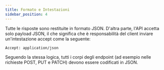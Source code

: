 ```yaml
---
title: Formato e Intestazioni
sidebar_position: 4
---
```


Tutte le risposte sono restituite in formato JSON. D'altra parte, l'API accetta solo payload JSON, il che significa che è responsabilità del client inviare un'intestazione accept come la seguente:

```
Accept: application/json
```

Seguendo la stessa logica, tutti i corpi degli endpoint (ad esempio nelle richieste POST, PUT e PATCH) devono essere codificati in JSON.
